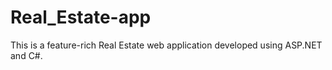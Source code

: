 # Real_Estate-app
This is a feature-rich Real Estate web application developed using ASP.NET and C#.
